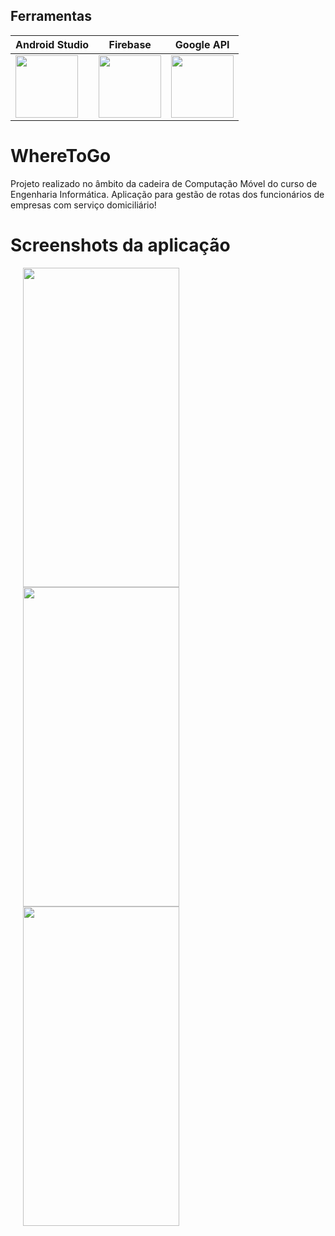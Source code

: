 ## Ferramentas
| Android Studio| Firebase | Google API |
| --- | --- | --- |
| <img src="http://icons.iconarchive.com/icons/papirus-team/papirus-apps/256/androidstudio-icon.png" width=100 height=100> | <img src="https://firebaseopensource.com/logo-small.png" width=100 height=100> | <img src="https://cdn-images-1.medium.com/max/1600/0*CH-I-VgeGgDIa1lA." width=100 height=100>


# WhereToGo
Projeto realizado no âmbito da cadeira de Computação Móvel do curso de Engenharia Informática.
Aplicação para gestão de rotas dos funcionários de empresas com serviço domiciliário!

# Screenshots da aplicação
<img src="https://user-images.githubusercontent.com/29258150/59644198-d00fd880-9163-11e9-890c-ab3b6975ca84.png" width=250 height=511 hspace=20> <img src="https://user-images.githubusercontent.com/29258150/59644430-c0dd5a80-9164-11e9-9686-72ea15fab871.png" width=250 height=511 hspace=20> <img src="https://user-images.githubusercontent.com/29258150/59644480-f97d3400-9164-11e9-8518-700ab68340e9.png" width=250 height=511 hspace=20>
